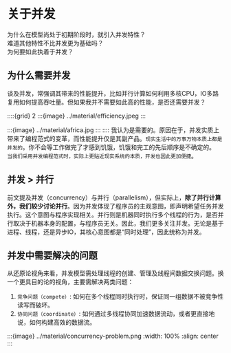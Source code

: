# 关于并发

为什么在模型尚处于初期阶段时，就引入并发特性？  
难道其他特性不比并发更为基础吗？  
为何要如此执着于并发？

## 为什么需要并发

谈及并发，常强调其带来的性能提升，比如并行计算如何利用多核CPU，IO多路复用如何提高吞吐量。但如果我并不需要如此高的性能，是否还需要并发？  

::::{grid} 2
:::{image} ../material/efficiency.jpeg
:::

:::{image} ../material/africa.jpg
:::
::::
我认为是需要的。原因在于，并发实质上带来了编程范式的变革，而性能提升仅是其副产品。`现实生活中的万事万物本质上都是并发的`。你不会等工作做完了才感到饥饿，饥饿和完工的先后顺序是不确定的。\
`当我们采用并发编程范式时，实际上更贴近现实系统的本质，开发也因此更加便捷`。

## 并发 > 并行

前文提及并发（concurrency）与并行（parallelism），但实际上，**除了并行计算外，我们较少讨论并行**。因为并发体现了程序员的主观意图，即声明希望任务并发执行。这个意图与程序实现相关。并行则是机器同时执行多个线程的行为，是否并行取决于机器本身的配置，与程序员无关。因此，我们更多关注并发。无论是基于进程、线程，还是异步IO，其核心意图都是“同时处理”，因此统称为并发。

## 并发中需要解决的问题

从还原论视角来看，并发模型需处理线程的创建、管理及线程间数据交换问题。换一个更具目的论的视角，主要需解决两类问题：

1. `竞争问题（compete）`: 如何在多个线程同时执行时，保证同一组数据不被竞争性读写而破坏。  
2. `协同问题（coordinate）`: 如何通过多线程协同加速数据流动，或者更直接地说，如何构建高效的数据流。

:::{image} ../material/concurrency-problem.png
:width: 100%
:align: center
:::
